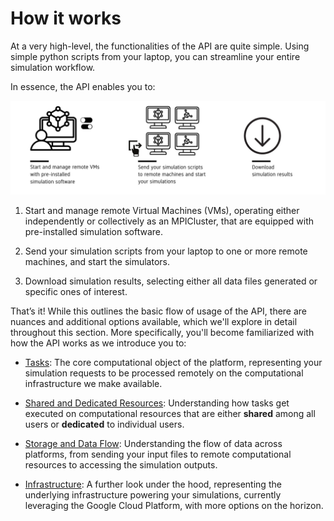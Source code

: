 # How it works

At a very high-level, the functionalities of the API are quite simple. Using simple 
python scripts from your laptop, you can streamline your entire simulation workflow.

In essence, the API enables you to:

<div align="center">
   <img src="../_static/infographic-apifunctionality-fullscreen.svg" alt="Inductiva API Usage Flow">

</div>


1. Start and manage remote Virtual Machines (VMs), operating either independently 
or collectively as an MPICluster, that are equipped with pre-installed simulation 
software.

2. Send your simulation scripts from your laptop to one or more remote machines, 
and start the simulators.

3. Download simulation results, selecting either all data files generated or 
specific ones of interest.

That’s it! While this outlines the basic flow of usage of the API, there are
nuances and additional options available, which we'll explore in detail throughout
this section. More specifically, you'll become familiarized with how the API works 
as we introduce you to:

- [Tasks](./tasks): The core computational object of the platform, representing your 
simulation requests to be processed remotely on the computational infrastructure 
we make available.

- [Shared and Dedicated Resources](./shared_dedicated_resources): Understanding 
how tasks get executed on computational resources that are either **shared** among 
all users or **dedicated** to individual users.

- [Storage and Data Flow](./data_flow): Understanding the flow of data across platforms, from 
sending your input files to remote computational resources to accessing the 
simulation outputs.

- [Infrastructure](./infrastructure): A further look under the hood, representing 
the underlying infrastructure powering your simulations, currently leveraging the 
Google Cloud Platform, with more options on the horizon.

